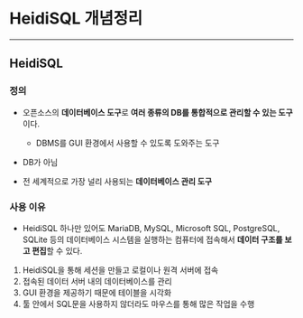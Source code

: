 # HeidiSQL 개념정리

---

## HeidiSQL 

### 정의

- 오픈소스의 **데이터베이스 도구**로 **여러 종류의 DB를 통합적으로 관리할 수 있는 도구**이다. 
  - DBMS를 GUI 환경에서 사용할 수 있도록 도와주는 도구

- DB가 아님 
- 전 세계적으로 가장 널리 사용되는 **데이터베이스 관리 도구**

### 사용 이유

- HeidiSQL 하나만 있어도 MariaDB, MySQL, Microsoft SQL, PostgreSQL, SQLite 등의 데이터베이스 시스템을 실행하는 컴퓨터에 접속해서 **데이터 구조를 보고 편집**할 수 있다. 

1. HeidiSQL을 통해 세션을 만들고 로컬이나 원격 서버에 접속
2. 접속된 데이터 서버 내의 데이터베이스를 관리
3. GUI 환경을 제공하기 때문에 테이블을 시각화
4. 툴 안에서 SQL문을 사용하지 않더라도 마우스를 통해 많은 작업을 수행